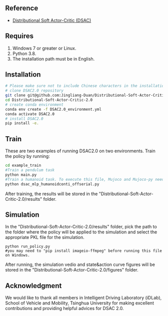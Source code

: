 ## Reference
- [Distributional Soft Actor-Critic (DSAC)](https://arxiv.org/abs/2001.02811)


## Requires
1. Windows 7 or greater or Linux.
2. Python 3.8.
3. The installation path must be in English.


## Installation
```bash
# Please make sure not to include Chinese characters in the installation path, as it may result in a failed execution.
# clone DSAC2.0 repository
git clone git@github.com:Jingliang-Duan/Distributional-Soft-Actor-Critic-2.0.git
cd Distributional-Soft-Actor-Critic-2.0
# create conda environment
conda env create -f DSAC2.0_environment.yml
conda activate DSAC2.0
# install DSAC2.0
pip install -e.
```


## Train
These are two examples of running DSAC2.0 on two environments. 
Train the policy by running:
```bash
cd example_train
#Train a pendulum task
python main.py
#Train a humanoid task. To execute this file, Mujoco and Mujoco-py need to be installed first. 
python dsac_mlp_humanoidconti_offserial.py
```
After training, the results will be stored in the "Distributional-Soft-Actor-Critic-2.0/results" folder.

## Simulation 
In the "Distributional-Soft-Actor-Critic-2.0/results" folder, pick the path to the folder where the policy will be applied to the simulation and select the appropriate PKL file for the simulation.
```
python run_policy.py
#you may need to "pip install imageio-ffmpeg" before running this file on Windows. 
```
After running, the simulation vedio and state&action curve figures will be stored in the "Distributional-Soft-Actor-Critic-2.0/figures" folder.


## Acknowledgment
We would like to thank all members in Intelligent Driving Laboratory (iDLab), School of Vehicle and Mobility, Tsinghua University for making excellent contributions and providing helpful advices for DSAC 2.0.
